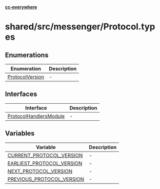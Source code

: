 [**cc-everywhere**](../../../../index.md)

<HorizontalLine />

# shared/src/messenger/Protocol.types

## Enumerations

| Enumeration | Description |
| ------ | ------ |
| [ProtocolVersion](enumerations/protocol-version.md) | - |

## Interfaces

| Interface | Description |
| ------ | ------ |
| [ProtocolHandlersModule](interfaces/protocol-handlers-module.md) | - |

## Variables

| Variable | Description |
| ------ | ------ |
| [CURRENT\_PROTOCOL\_VERSION](variables/current-protocol-version.md) | - |
| [EARLIEST\_PROTOCOL\_VERSION](variables/earliest-protocol-version.md) | - |
| [NEXT\_PROTOCOL\_VERSION](variables/next-protocol-version.md) | - |
| [PREVIOUS\_PROTOCOL\_VERSION](variables/previous-protocol-version.md) | - |
